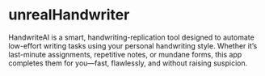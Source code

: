 # unrealHandwriter
HandwriteAI is a smart, handwriting-replication tool designed to automate low-effort writing tasks using your personal handwriting style. Whether it’s last-minute assignments, repetitive notes, or mundane forms, this app completes them for you—fast, flawlessly, and without raising suspicion.
